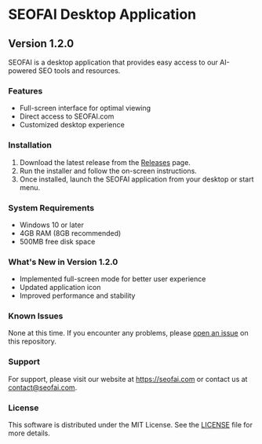 # SEOFAI Desktop Application

## Version 1.2.0

SEOFAI is a desktop application that provides easy access to our AI-powered SEO tools and resources.

### Features

- Full-screen interface for optimal viewing
- Direct access to SEOFAI.com
- Customized desktop experience

### Installation

1. Download the latest release from the [Releases](https://github.com/yourusername/your-repo-name/releases) page.
2. Run the installer and follow the on-screen instructions.
3. Once installed, launch the SEOFAI application from your desktop or start menu.

### System Requirements

- Windows 10 or later
- 4GB RAM (8GB recommended)
- 500MB free disk space

### What's New in Version 1.2.0

- Implemented full-screen mode for better user experience
- Updated application icon
- Improved performance and stability

### Known Issues

None at this time. If you encounter any problems, please [open an issue](https://github.com/yourusername/your-repo-name/issues) on this repository.

### Support

For support, please visit our website at https://seofai.com or contact us at contact@seofai.com.

### License

This software is distributed under the MIT License. See the [LICENSE](LICENSE) file for more details.
